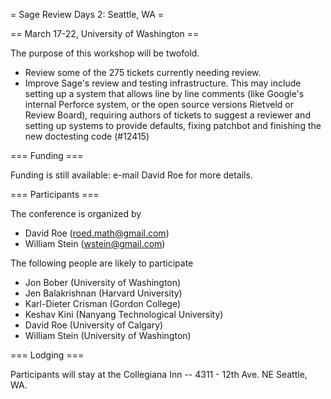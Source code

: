 = Sage Review Days 2: Seattle, WA =

== March 17-22, University of Washington ==

The purpose of this workshop will be twofold.
* Review some of the 275 tickets currently needing review.
* Improve Sage's review and testing infrastructure.  This may include setting up a system that allows line by line comments (like Google's internal Perforce system, or the open source versions Rietveld or Review Board), requiring authors of tickets to suggest a reviewer and setting up systems to provide defaults, fixing patchbot and finishing the new doctesting code (#12415)

=== Funding ===

Funding is still available: e-mail David Roe for more details.

=== Participants ===

The conference is organized by

 * David Roe (roed.math@gmail.com)
 * William Stein (wstein@gmail.com)

The following people are likely to participate

 * Jon Bober (University of Washington)
 * Jen Balakrishnan (Harvard University)
 * Karl-Dieter Crisman (Gordon College)
 * Keshav Kini (Nanyang Technological University)
 * David Roe (University of Calgary)
 * William Stein (University of Washington)

=== Lodging ===

Participants will stay at the Collegiana Inn -- 4311 - 12th Ave. NE Seattle, WA.
